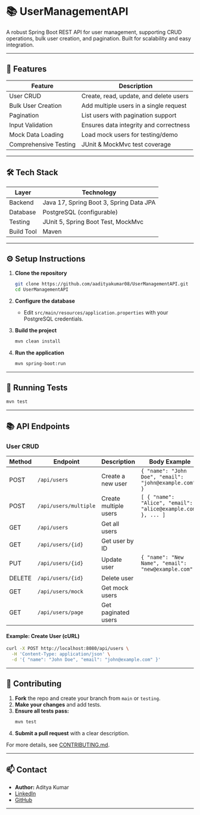 # 📚 UserManagementAPI

A robust Spring Boot REST API for user management, supporting CRUD operations, bulk user creation, and pagination. Built for scalability and easy integration.

---

## 🚀 Features

| Feature                | Description                                      |
|------------------------|--------------------------------------------------|
| User CRUD              | Create, read, update, and delete users           |
| Bulk User Creation     | Add multiple users in a single request           |
| Pagination             | List users with pagination support               |
| Input Validation       | Ensures data integrity and correctness           |
| Mock Data Loading      | Load mock users for testing/demo                 |
| Comprehensive Testing  | JUnit & MockMvc test coverage                    |

---

## 🛠️ Tech Stack

| Layer      | Technology                        |
|------------|-----------------------------------|
| Backend    | Java 17, Spring Boot 3, Spring Data JPA |
| Database   | PostgreSQL (configurable)         |
| Testing    | JUnit 5, Spring Boot Test, MockMvc|
| Build Tool | Maven                             |

---

## ⚙️ Setup Instructions

1. **Clone the repository**
   ```bash
   git clone https://github.com/aadityakumar08/UserManagementAPI.git
   cd UserManagementAPI
   ```

2. **Configure the database**
   - Edit `src/main/resources/application.properties` with your PostgreSQL credentials.

3. **Build the project**
   ```bash
   mvn clean install
   ```

4. **Run the application**
   ```bash
   mvn spring-boot:run
   ```

---

## 🧪 Running Tests

```bash
mvn test
```

---

## 📚 API Endpoints

### User CRUD

| Method | Endpoint                  | Description                | Body Example |
|--------|---------------------------|----------------------------|--------------|
| POST   | `/api/users`              | Create a new user          | `{ "name": "John Doe", "email": "john@example.com" }` |
| POST   | `/api/users/multiple`     | Create multiple users      | `[ { "name": "Alice", "email": "alice@example.com" }, ... ]` |
| GET    | `/api/users`              | Get all users              |              |
| GET    | `/api/users/{id}`         | Get user by ID             |              |
| PUT    | `/api/users/{id}`         | Update user                | `{ "name": "New Name", "email": "new@example.com" }` |
| DELETE | `/api/users/{id}`         | Delete user                |              |
| GET    | `/api/users/mock`         | Get mock users             |              |
| GET    | `/api/users/page`         | Get paginated users        |              |

#### Example: Create User (cURL)
```bash
curl -X POST http://localhost:8080/api/users \
  -H 'Content-Type: application/json' \
  -d '{ "name": "John Doe", "email": "john@example.com" }'
```

---

## 🤝 Contributing

1. **Fork** the repo and create your branch from `main` or `testing`.
2. **Make your changes** and add tests.
3. **Ensure all tests pass:**  
   ```bash
   mvn test
   ```
4. **Submit a pull request** with a clear description.

For more details, see [CONTRIBUTING.md](CONTRIBUTING.md).

---

## 📫 Contact

- **Author:** Aditya Kumar  
- [LinkedIn](https://www.linkedin.com/in/aditya-kumar-302795254/)  
- [GitHub](https://github.com/aadityakumar08)  

--- 